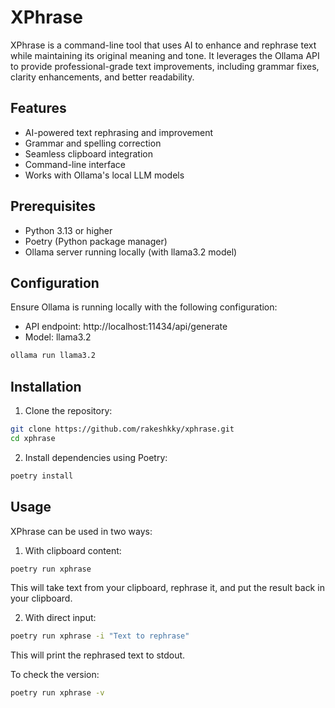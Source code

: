 # XPhrase

XPhrase is a command-line tool that uses AI to enhance and rephrase text while maintaining its original meaning and tone. It leverages the Ollama API to provide professional-grade text improvements, including grammar fixes, clarity enhancements, and better readability.

## Features

- AI-powered text rephrasing and improvement
- Grammar and spelling correction
- Seamless clipboard integration
- Command-line interface
- Works with Ollama's local LLM models

## Prerequisites

- Python 3.13 or higher
- Poetry (Python package manager)
- Ollama server running locally (with llama3.2 model)

## Configuration

Ensure Ollama is running locally with the following configuration:
- API endpoint: http://localhost:11434/api/generate
- Model: llama3.2

```bash
ollama run llama3.2
```

## Installation

1. Clone the repository:
```bash
git clone https://github.com/rakeshkky/xphrase.git
cd xphrase
```

2. Install dependencies using Poetry:
```bash
poetry install
```

## Usage

XPhrase can be used in two ways:

1. With clipboard content:
```bash
poetry run xphrase
```
This will take text from your clipboard, rephrase it, and put the result back in your clipboard.

2. With direct input:
```bash
poetry run xphrase -i "Text to rephrase"
```
This will print the rephrased text to stdout.

To check the version:
```bash
poetry run xphrase -v
```
